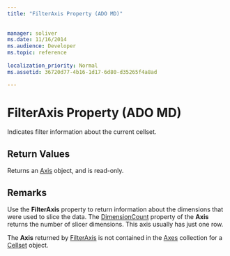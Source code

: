 ```yaml
---
title: "FilterAxis Property (ADO MD)"
 
 
manager: soliver
ms.date: 11/16/2014
ms.audience: Developer
ms.topic: reference
  
localization_priority: Normal
ms.assetid: 36720d77-4b16-1d17-6d80-d35265f4a8ad

---
```


# FilterAxis Property (ADO MD)

Indicates filter information about the current cellset.
  
## Return Values

Returns an [Axis](axis-object-ado-md.md) object, and is read-only. 
  
## Remarks

Use the **FilterAxis** property to return information about the dimensions that were used to slice the data. The [DimensionCount](dimensioncount-property-ado-md.md) property of the **Axis** returns the number of slicer dimensions. This axis usually has just one row. 
  
The **Axis** returned by [FilterAxis](filteraxis-property-ado-md.md) is not contained in the [Axes](axes-collection-ado-md.md) collection for a [Cellset](cellset-object-ado-md.md) object. 
  

